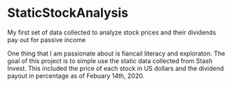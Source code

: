 # StaticStockAnalysis
My first set of data collected to analyze stock prices and their dividends pay out for passive income

One thing that I am passionate about is fiancail literacy and exploraton. The goal of this project is to simple use the static data collected
from Stash Invest. This included the price of each stock in US dollars and the dividend payout in percentage as of Febuary 14th, 2020.
